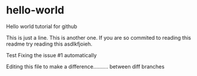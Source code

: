 # hello-world
Hello world tutorial for github

This is just a line.
This is another one.
If you are so commited  to reading this readme try reading this asdlkfjoieh.

Test Fixing the issue #1 automatically


Editing this file to make a difference.......... between diff branches
